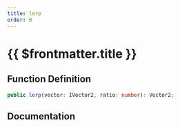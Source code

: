 ```yaml
---
title: lerp
order: 0
---
```


# {{ $frontmatter.title }}

## Function Definition

```ts
public lerp(vector: IVector2, ratio: number): Vector2;
```

## Documentation

<!--@include: ./parts/lerp.md-->
